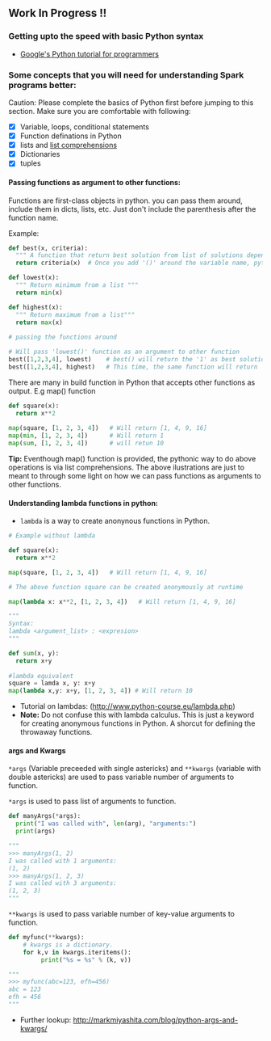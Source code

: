 ## Work In Progress !!

### Getting upto the speed with basic Python syntax
- [Google's Python tutorial for programmers](https://developers.google.com/edu/python/)

### Some concepts that you will need for understanding Spark programs better:
Caution: Please complete the basics of Python first before jumping to this section. Make sure you are comfortable with following:

- [x] Variable, loops, conditional statements
- [x] Function definations in Python
- [x] lists and [list comprehensions](http://www.pythonforbeginners.com/basics/list-comprehensions-in-python)
- [x] Dictionaries
- [x] tuples 

#### Passing functions as argument to other functions:
Functions are first-class objects in python. you can pass them around, include them in dicts, lists, etc. Just don't include the parenthesis after the function name. 

Example:
```python
def best(x, criteria):
  """ A function that return best solution from list of solutions depending upon criteria"""
  return criteria(x)  # Once you add '()' around the variable name, python tries to run it as function.

def lowest(x):
  """ Return minimum from a list """
  return min(x)

def highest(x):
  """ Return maximum from a list"""
  return max(x)
  
# passing the functions around

# Will pass 'lowest()' function as an argument to other function
best([1,2,3,4], lowest)    # best() will return the '1' as best solution
best([1,2,3,4], highest)   # This time, the same function will return '4' as best solution

```

There are many in build function in Python that accepts other functions as output.
E.g map() function

```python
def square(x):
  return x**2
  
map(square, [1, 2, 3, 4])   # Will return [1, 4, 9, 16]
map(min, [1, 2, 3, 4])      # Will return 1
map(sum, [1, 2, 3, 4])      # will retun 10

```

**Tip:** Eventhough map() function is provided, the pythonic way to do above operations is via list comprehensions. The above ilustrations are just to meant to through some light on how we can pass functions as arguments to other functions.

#### Understanding lambda functions in python:
- `lambda` is a way to create anonynous functions in Python.
```python
# Example without lambda

def square(x):
  return x**2

map(square, [1, 2, 3, 4])   # Will return [1, 4, 9, 16]

# The above function square can be created anonymously at runtime

map(lambda x: x**2, [1, 2, 3, 4])   # Will return [1, 4, 9, 16]

"""
Syntax:
lambda <argument_list> : <expresion>
"""

def sum(x, y): 
  return x+y
  
#lambda equivalent
square = lamda x, y: x+y
map(lambda x,y: x+y, [1, 2, 3, 4]) # Will return 10

```

- Tutorial on lambdas: (http://www.python-course.eu/lambda.php) 
- **Note:** Do not confuse this with lambda calculus. This is just a keyword for creating anonymous functions in Python. A shorcut for defining the throwaway functions. 
 

#### args and Kwargs

`*args` (Variable preceeded with single astericks) and `**kwargs` (variable with double astericks) are used to pass variable number of arguments to function.

`*args` is used to pass list of arguments to function.

```python
def manyArgs(*args):
  print("I was called with", len(arg), "arguments:")
  print(args)

"""
>>> manyArgs(1, 2)
I was called with 1 arguments: 
(1, 2)
>>> manyArgs(1, 2, 3)
I was called with 3 arguments: 
(1, 2, 3)
"""
```

`**kwargs` is used to pass variable number of key-value arguments to function.

```python
def myfunc(**kwargs):
    # kwargs is a dictionary.
    for k,v in kwargs.iteritems():
         print("%s = %s" % (k, v))

"""
>>> myfunc(abc=123, efh=456)
abc = 123
efh = 456
"""
```

- Further lookup: http://markmiyashita.com/blog/python-args-and-kwargs/
